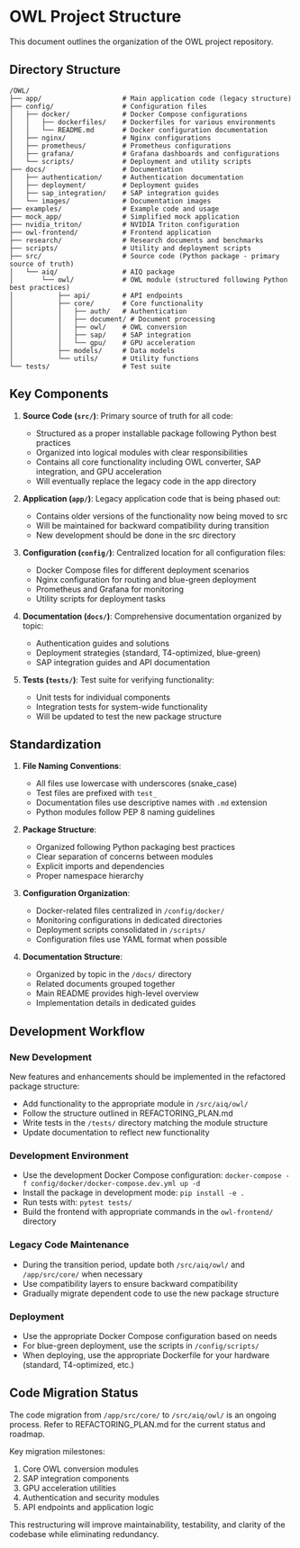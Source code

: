 # OWL Project Structure

This document outlines the organization of the OWL project repository.

## Directory Structure

```
/OWL/
├── app/                    # Main application code (legacy structure)
├── config/                 # Configuration files
│   ├── docker/             # Docker Compose configurations
│   │   ├── dockerfiles/    # Dockerfiles for various environments
│   │   └── README.md       # Docker configuration documentation
│   ├── nginx/              # Nginx configurations
│   ├── prometheus/         # Prometheus configurations
│   ├── grafana/            # Grafana dashboards and configurations
│   └── scripts/            # Deployment and utility scripts
├── docs/                   # Documentation
│   ├── authentication/     # Authentication documentation
│   ├── deployment/         # Deployment guides
│   ├── sap_integration/    # SAP integration guides
│   └── images/             # Documentation images
├── examples/               # Example code and usage
├── mock_app/               # Simplified mock application
├── nvidia_triton/          # NVIDIA Triton configuration
├── owl-frontend/           # Frontend application
├── research/               # Research documents and benchmarks
├── scripts/                # Utility and deployment scripts
├── src/                    # Source code (Python package - primary source of truth)
│   └── aiq/                # AIQ package
│       └── owl/            # OWL module (structured following Python best practices)
│           ├── api/        # API endpoints
│           ├── core/       # Core functionality
│           │   ├── auth/   # Authentication
│           │   ├── document/ # Document processing
│           │   ├── owl/    # OWL conversion
│           │   ├── sap/    # SAP integration
│           │   └── gpu/    # GPU acceleration
│           ├── models/     # Data models
│           └── utils/      # Utility functions
└── tests/                  # Test suite
```

## Key Components

1. **Source Code (`src/`)**: Primary source of truth for all code:
   - Structured as a proper installable package following Python best practices
   - Organized into logical modules with clear responsibilities
   - Contains all core functionality including OWL converter, SAP integration, and GPU acceleration
   - Will eventually replace the legacy code in the app directory

2. **Application (`app/`)**: Legacy application code that is being phased out:
   - Contains older versions of the functionality now being moved to src
   - Will be maintained for backward compatibility during transition
   - New development should be done in the src directory

3. **Configuration (`config/`)**: Centralized location for all configuration files:
   - Docker Compose files for different deployment scenarios
   - Nginx configuration for routing and blue-green deployment
   - Prometheus and Grafana for monitoring
   - Utility scripts for deployment tasks

4. **Documentation (`docs/`)**: Comprehensive documentation organized by topic:
   - Authentication guides and solutions
   - Deployment strategies (standard, T4-optimized, blue-green)
   - SAP integration guides and API documentation

5. **Tests (`tests/`)**: Test suite for verifying functionality:
   - Unit tests for individual components
   - Integration tests for system-wide functionality
   - Will be updated to test the new package structure

## Standardization

1. **File Naming Conventions**:
   - All files use lowercase with underscores (snake_case)
   - Test files are prefixed with `test_`
   - Documentation files use descriptive names with `.md` extension
   - Python modules follow PEP 8 naming guidelines

2. **Package Structure**:
   - Organized following Python packaging best practices
   - Clear separation of concerns between modules
   - Explicit imports and dependencies
   - Proper namespace hierarchy

3. **Configuration Organization**:
   - Docker-related files centralized in `/config/docker/`
   - Monitoring configurations in dedicated directories
   - Deployment scripts consolidated in `/scripts/`
   - Configuration files use YAML format when possible

4. **Documentation Structure**:
   - Organized by topic in the `/docs/` directory
   - Related documents grouped together
   - Main README provides high-level overview
   - Implementation details in dedicated guides

## Development Workflow

### New Development

New features and enhancements should be implemented in the refactored package structure:
- Add functionality to the appropriate module in `/src/aiq/owl/`
- Follow the structure outlined in REFACTORING_PLAN.md
- Write tests in the `/tests/` directory matching the module structure
- Update documentation to reflect new functionality

### Development Environment
- Use the development Docker Compose configuration: `docker-compose -f config/docker/docker-compose.dev.yml up -d`
- Install the package in development mode: `pip install -e .`
- Run tests with: `pytest tests/`
- Build the frontend with appropriate commands in the `owl-frontend/` directory

### Legacy Code Maintenance
- During the transition period, update both `/src/aiq/owl/` and `/app/src/core/` when necessary
- Use compatibility layers to ensure backward compatibility
- Gradually migrate dependent code to use the new package structure

### Deployment
- Use the appropriate Docker Compose configuration based on needs
- For blue-green deployment, use the scripts in `/config/scripts/`
- When deploying, use the appropriate Dockerfile for your hardware (standard, T4-optimized, etc.)

## Code Migration Status

The code migration from `/app/src/core/` to `/src/aiq/owl/` is an ongoing process. Refer to REFACTORING_PLAN.md for the current status and roadmap.

Key migration milestones:
1. Core OWL conversion modules
2. SAP integration components
3. GPU acceleration utilities
4. Authentication and security modules
5. API endpoints and application logic

This restructuring will improve maintainability, testability, and clarity of the codebase while eliminating redundancy.